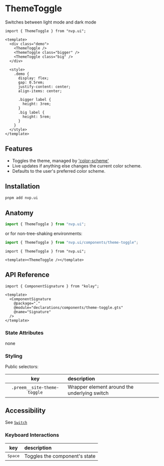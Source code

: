 # ThemeToggle

Switches between light mode and dark mode

```gjs live no-shadow
import { ThemeToggle } from "nvp.ui";

<template>
  <div class="demo">
    <ThemeToggle />
    <ThemeToggle class="bigger" />
    <ThemeToggle class="big" />
  </div>

  <style>
    .demo {
      display: flex;
      gap: 0.5rem;
      justify-content: center;
      align-items: center;

      .bigger label {
        height: 3rem;
      }
      .big label {
        height: 5rem;
      }
    }
  </style>
</template>
```

## Features

- Toggles the theme, managed by ['color-scheme'](https://ember-primitives.pages.dev/6-utils/color-scheme)
- Live updates if anything else changes the current color scheme.
- Defaults to the user's preferred color scheme.

## Installation

```bash
pnpm add nvp.ui
```

## Anatomy

```js
import { ThemeToggle } from "nvp.ui";
```

or for non-tree-shaking environments:

```js
import { ThemeToggle } from "nvp.ui/components/theme-toggle";
```

```gjs
import { ThemeToggle } from "nvp.ui";

<template><ThemeToggle /></template>
```

## API Reference

```gjs live no-shadow
import { ComponentSignature } from "kolay";

<template>
  <ComponentSignature
    @package="."
    @module="declarations/components/theme-toggle.gts"
    @name="Signature"
  />
</template>
```

### State Attributes

none

### Styling

Public selectors:

|             key             | description                                  |
| :-------------------------: | :------------------------------------------- |
| `.preem__site-theme-toggle` | Wrapper element around the underlying switch |

## Accessibility

See [`Switch`](https://ember-primitives.pages.dev/3-components/switch)

### Keyboard Interactions

|       key        | description                   |
| :--------------: | :---------------------------- |
| <kbd>Space</kbd> | Toggles the component's state |
